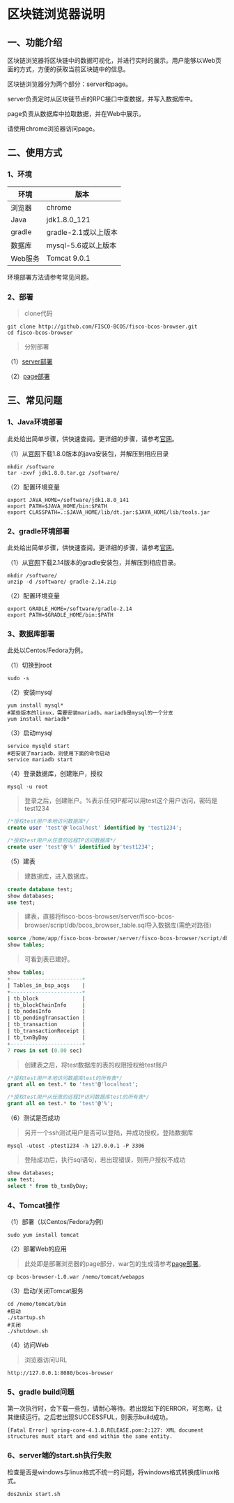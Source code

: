 # 区块链浏览器说明

## 一、功能介绍

区块链浏览器将区块链中的数据可视化，并进行实时的展示。用户能够以Web页面的方式，方便的获取当前区块链中的信息。

区块链浏览器分为两个部分：server和page。

server负责定时从区块链节点的RPC接口中查数据，并写入数据库中。

page负责从数据库中拉取数据，并在Web中展示。

请使用chrome浏览器访问page。

## 二、使用方式

### 1、环境

| 环境     | 版本              |
| ------ | --------------- |
| 浏览器    | chrome          |
| Java   | jdk1.8.0_121    |
| gradle | gradle-2.1或以上版本 |
| 数据库    | mysql-5.6或以上版本  |
| Web服务  | Tomcat 9.0.1    |

环境部署方法请参考常见问题。

### 2、部署

> clone代码

```shell
git clone http://github.com/FISCO-BCOS/fisco-bcos-browser.git
cd fisco-bcos-browser
```

> 分别部署

（1）[server部署](server/fisco-bcos-browser/README.md)

（2）[page部署](page/fisco-bcos-browser/README.md)



## 三、常见问题

### 1、Java环境部署

此处给出简单步骤，供快速查阅。更详细的步骤，请参考[官网](http://www.oracle.com/technetwork/java/javase/downloads/index.html)。

（1）从[官网](http://www.oracle.com/technetwork/java/javase/downloads/index.html)下载1.8.0版本的java安装包，并解压到相应目录

```shell
mkdir /software
tar -zxvf jdk1.8.0.tar.gz /software/
```

（2）配置环境变量

```shell
export JAVA_HOME=/software/jdk1.8.0_141
export PATH=$JAVA_HOME/bin:$PATH 
export CLASSPATH=.:$JAVA_HOME/lib/dt.jar:$JAVA_HOME/lib/tools.jar
```

### 2、gradle环境部署

此处给出简单步骤，供快速查阅。更详细的步骤，请参考[官网](http://www.gradle.org/downloads)。

（1）从[官网](http://www.gradle.org/downloads)下载2.14版本的gradle安装包，并解压到相应目录。

```shell
mkdir /software/
unzip -d /software/ gradle-2.14.zip
```

（2）配置环境变量

```shell
export GRADLE_HOME=/software/gradle-2.14
export PATH=$GRADLE_HOME/bin:$PATH
```

### 3、数据库部署

此处以Centos/Fedora为例。

（1）切换到root

```shell
sudo -s
```

（2）安装mysql

```shell
yum install mysql*
#某些版本的linux，需要安装mariadb，mariadb是mysql的一个分支
yum install mariadb*
```

（3）启动mysql

```shell
service mysqld start
#若安装了mariadb，则使用下面的命令启动
service mariadb start
```

（4）登录数据库，创建账户，授权

```shell
mysql -u root
```

> 登录之后，创建账户。%表示任何IP都可以用test这个用户访问，密码是test1234

```sql
/*授权test用户本地访问数据库*/
create user 'test'@'localhost' identified by 'test1234';

/*授权test用户从任意的远程IP访问数据库*/
create user 'test'@'%' identified by'test1234';
```

（5）建表

> 建数据库，进入数据库。

```sql
create database test;
show databases;
use test;
```

> 建表，直接将fisco-bcos-browser/server/fisco-bcos-browser/script/db/bcos_browser_table.sql导入数据库(需绝对路径)

```sql
source /home/app/fisco-bcos-browser/server/fisco-bcos-browser/script/db/bcos_browser_table.sql /*绝对路径*/
show tables;
```

> 可看到表已建好。

```sql
show tables;
+-----------------------+
| Tables_in_bsp_acgs    |
+-----------------------+
| tb_block              |
| tb_blockChainInfo     |
| tb_nodesInfo          |
| tb_pendingTransaction |
| tb_transaction        |
| tb_transactionReceipt |
| tb_txnByDay           |
+-----------------------+
7 rows in set (0.00 sec)
```

> 创建表之后，将test数据库的表的权限授权给test账户

```sql
/*授权test用户本地访问数据库test的所有表*/
grant all on test.* to 'test'@'localhost';

/*授权test用户从任意的远程IP访问数据库test的所有表*/
grant all on test.* to 'test'@'%';
```

（6）测试是否成功

> 另开一个ssh测试用户是否可以登陆，并成功授权，登陆数据库

```shell
mysql -utest -ptest1234 -h 127.0.0.1 -P 3306
```

> 登陆成功后，执行sql语句，若出现错误，则用户授权不成功

```sql
show databases;
use test;
select * from tb_txnByDay;
```



### 4、Tomcat操作

（1）部署（以Centos/Fedora为例）

```shell
sudo yum install tomcat
```

（2）部署Web的应用

> 此处即是部署浏览器的page部分，war包的生成请参考[page部署](page/bcos-browser/README.md)。

```
cp bcos-browser-1.0.war /nemo/tomcat/webapps
```

（3）启动/关闭Tomcat服务

```shell
cd /nemo/tomcat/bin
#启动
./startup.sh
#关闭
./shutdown.sh
```

（4）访问Web

> 浏览器访问URL

```url
http://127.0.0.1:8080/bcos-browser
```

### 5、gradle build问题

第一次执行时，会下载一些包，请耐心等待。若出现如下的ERROR，可忽略，让其继续运行。之后若出现SUCCESSFUL，则表示build成功。

```shell
[Fatal Error] spring-core-4.1.8.RELEASE.pom:2:127: XML document structures must start and end within the same entity.
```

### 6、server端的start.sh执行失败

检查是否是windows与linux格式不统一的问题，将windows格式转换成linux格式。

```shell
dos2unix start.sh
```

